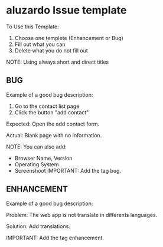 # aluzardo Issue template
To Use this Template:
 1. Choose one templete (Enhancement or Bug)
 2. Fill out what you can
 3. Delete what you do not fill out

NOTE: Using always short and direct titles

## BUG
Example of a good bug description:

 1. Go to the contact list page 
 2. Click the button "add contact"
 
Expected: Open the add contact form.

Actual: Blank page with no information.


NOTE: You can also add:
* Browser Name, Version
* Operating System
* Screenshoot
IMPORTANT: Add the tag bug.

## ENHANCEMENT
Example of a good bug description:

Problem: The web app is not translate in differents languages.

Solution: Add translations.

IMPORTANT: Add the tag enhancement.
